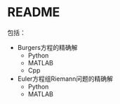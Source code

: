 # README

包括：

- Burgers方程的精确解
  - Python
  - MATLAB
  - Cpp
- Euler方程组Riemann问题的精确解
  - Python
  - MATLAB

